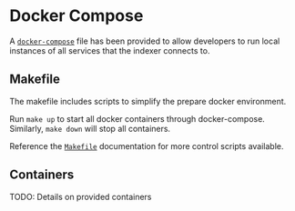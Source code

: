 # Docker Compose

A [`docker-compose`](../../docker-compose.yaml) file has been provided to allow developers to run local instances of all services that the indexer connects to.

## Makefile

The makefile includes scripts to simplify the prepare docker environment. 

Run `make up` to start all docker containers through docker-compose. Similarly, `make down` will stop all containers. 

Reference the [`Makefile`](makefile.md) documentation for more control scripts available.

## Containers

TODO: Details on provided containers